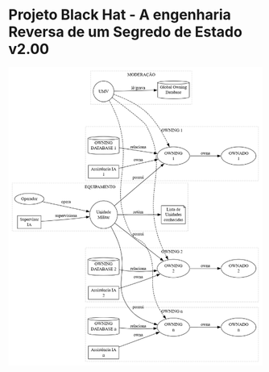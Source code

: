 # Projeto Black Hat - A engenharia Reversa de um Segredo de Estado v2.00
<img src="https://raw.githubusercontent.com/tventurazz/RedeUMVv2/refs/heads/main/Diagrama001.png" width="800">
